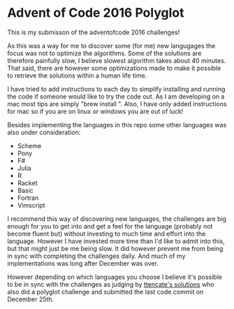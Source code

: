 # Advent of Code 2016 Polyglot

This is my submisson of the adventofcode 2016 challenges!

As this was a way for me to discover some (for me) new langugages the focus was not to optimize the algorithms. Some of the solutions are therefore painfully slow, I believe slowest algorithm takes about 40 minutes. That said, there are however some optimizations made to make it possible to retrieve the solutions within a human life time.

I have tried to add instructions to each day to simplify installing and running the code if someone would like to try the code out. As I am developing on a mac most tips are simply "brew install <language-stuff>". Also, I have only added instructions for mac so if you are on linux or windows you are out of luck!

Besides implementing the languages in this repo some other languages was also under consideration:
* Scheme
* Pony
* F#
* Julia
* R
* Racket
* Basic
* Fortran
* Vimscript

I recommend this way of discovering new languages, the challenges are big enough for you to get into and get a feel for the language (probably not become fluent but) without investing to much time and effort into the language. However I have invested more time than I'd like to admit into this, but that might just be me being slow. It did however prevent me from being in sync with completing the challenges daily. And much of my implementations was long after December was over. 

However depending on which languages you choose I believe it's possible to be in sync with the challenges as judging by [ttencate's solutions](https://github.com/ttencate/aoc2016) who also did a polyglot challenge and submitted the last code commit on December 25th.

